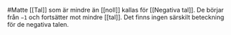 #Matte [[Tal]] som är mindre än [[noll]] kallas för [[Negativa tal]]. De börjar från `−1` och fortsätter mot mindre [[tal]]. Det finns ingen särskilt beteckning för de negativa talen.